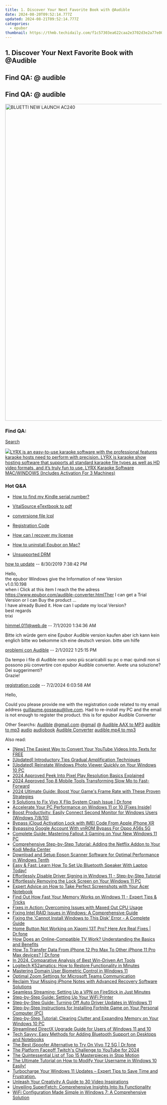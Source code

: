 ```yaml
---
title: 1. Discover Your Next Favorite Book with @Audible
date: 2024-08-20T09:52:14.777Z
updated: 2024-08-21T09:52:14.777Z
categories:
  - epubor
thumbnail: https://thmb.techidaily.com/f1c57303ea622caa2e3702d3e2a77e00493f995e737fa90087cc4940fcb0139c.jpg
---
```


## 1. Discover Your Next Favorite Book with @Audible

## Find QA: @ audible



## Find QA: @ audible

<!-- affiliate ads begin -->
<a href="https://bluetties.sjv.io/c/5597632/2039292/17094" target="_top" id="2039292"><img src="//a.impactradius-go.com/display-ad/17094-2039292" border="0" alt="BLUETTI NEW LAUNCH AC240" width="954" height="1020"/></a><img height="0" width="0" src="https://imp.pxf.io/i/5597632/2039292/17094" style="position:absolute;visibility:hidden;" border="0" />
<!-- affiliate ads end -->
### Find QA:

[Search](http://www.epubor.com/Search.aspx?SystemID=46 "Find QA") 

<!-- affiliate ads begin -->
<a href="https://shop.pcdj.com/order/checkout.php?PRODS=4698998&QTY=1&AFFILIATE=108875&CART=1"> <img src="https://secure.avangate.com/images/merchant/47f4b6321e9fd8e8f7326a6adc1a7c1e/products/MacBook_Pro_lyrx-withsinger-tv.png" border="0">LYRX is an easy-to-use karaoke software with the professional features karaoke hosts need to perform with precision. LYRX is karaoke show hosting software that supports all standard karaoke file types as well as HD video formats, and it’s truly fun to use. 
LYRX Karaoke Software MAC/WINDOWS (Includes Activation For 3 Machines)</a>
<!-- affiliate ads end -->
### Hot Q&A

* [How to find my Kindle serial number?](https://tools.techidaily.com/epubor/products/)
* [VitalSource eTextbook to pdf](https://tools.techidaily.com/epubor/products/)
* [conversione file lcpl](https://tools.techidaily.com/epubor/products/)
* [Registration Code](https://tools.techidaily.com/epubor/products/)

* [How can I recover my license](https://tools.techidaily.com/epubor/products/)
* [How to uninstall Epubor on Mac?](https://tools.techidaily.com/epubor/products/)
* [Unsupported DRM](https://tools.techidaily.com/epubor/products/)

[how to update](https://tools.techidaily.com/epubor/products/) \-- 8/30/2019 7:38:42 PM 

Hello,  
 the epubor Windows give the Information of new Version  
 v1.0.10.198  
 when i Click at this item I reach the the adress  
 https://www.epubor.com/audible-converter.htmlTher I can get a Trial Version or I can Buy the product …  
 I have already Buied it. How can I update my local Version?  
 best regards  
 trixi  

[himmel.011@web.de](https://tools.techidaily.com/epubor/products/) \-- 7/1/2020 1:34:36 AM 

Bitte ich würde gern eine Epubor Audible version kaufen aber ich kann kein englich bitte wo bekomme ich eine deutsch version. bitte um hilfe

[problemi con Audible](https://tools.techidaily.com/epubor/products/) \-- 2/1/2022 1:25:15 PM 

Da tempo i file di Audible non sono più scaricabili su pc o mac quindi non si possono più convertire con epubor Audible converter. Avete una soluzione? Dei suggerimenti?  
 Grazie!

[registration code](https://tools.techidaily.com/epubor/products/) \-- 7/2/2024 6:03:58 AM 

Hello,

 Could you please provide me with the registration code related to my email address guillaume.gosseau@live.com. Had to re-install my PC and the email is not enough to register the product. this is for epubor Audible Converter

 Other Searchs: [Audible](https://tools.techidaily.com/epubor/products/) [@gmail.com](https://tools.techidaily.com/epubor/products/) [@gmail](https://tools.techidaily.com/epubor/products/) [@](https://tools.techidaily.com/epubor/products/) [Audible AAX to MP3](https://tools.techidaily.com/epubor/products/) [audible to mp3](https://tools.techidaily.com/epubor/products/) [audio](https://tools.techidaily.com/epubor/products/) [audiobook](https://tools.techidaily.com/epubor/products/) [Audible Converter](https://tools.techidaily.com/epubor/audible-converter/) [audible mp4 to mp3](https://tools.techidaily.com/epubor/products/)

<ins class="adsbygoogle"
     style="display:block"
     data-ad-format="autorelaxed"
     data-ad-client="ca-pub-7571918770474297"
     data-ad-slot="1223367746"></ins>



<ins class="adsbygoogle"
     style="display:block"
     data-ad-client="ca-pub-7571918770474297"
     data-ad-slot="8358498916"
     data-ad-format="auto"
     data-full-width-responsive="true"></ins>

<span class="atpl-alsoreadstyle">Also read:</span>
<div><ul>
<li><a href="https://facebook-record-videos.techidaily.com/new-the-easiest-way-to-convert-your-youtube-videos-into-texts-for-free/"><u>[New] The Easiest Way to Convert Your YouTube Videos Into Texts for FREE</u></a></li>
<li><a href="https://fox-info.techidaily.com/updated-introductory-tips-gradual-amplification-techniques/"><u>[Updated] Introductory Tips  Gradual Amplification Techniques</u></a></li>
<li><a href="https://extra-guidance.techidaily.com/updated-reinstate-windows-photo-viewer-quickly-on-your-windows-10-pc/"><u>[Updated] Reinstate Windows Photo Viewer Quickly on Your Windows 10 PC</u></a></li>
<li><a href="https://extra-guidance.techidaily.com/2024-approved-peek-into-pixel-play-resolution-basics-explained/"><u>2024 Approved  Peek Into Pixel Play  Resolution Basics Explained</u></a></li>
<li><a href="https://some-guidance.techidaily.com/2024-approved-top-8-mobile-tools-transforming-slow-mo-to-fast-forward/"><u>2024 Approved  Top 8 Mobile Tools Transforming Slow Mo to Fast-Forward</u></a></li>
<li><a href="https://techno-recovery.techidaily.com/2024-ultimate-guide-boost-your-games-frame-rate-with-these-proven-strategies/"><u>2024 Ultimate Guide: Boost Your Game's Frame Rate with These Proven Strategies</u></a></li>
<li><a href="https://howto.techidaily.com/9-solutions-to-fix-vivo-x-flip-system-crash-issue-drfone-by-drfone-fix-android-problems-fix-android-problems/"><u>9 Solutions to Fix Vivo X Flip System Crash Issue | Dr.fone</u></a></li>
<li><a href="https://techno-recovery.techidaily.com/accelerate-your-pc-performance-on-windows-11-or-10-fixes-inside/"><u>Accelerate Your PC Performance on Windows 11 or 10 [Fixes Inside]</u></a></li>
<li><a href="https://techno-recovery.techidaily.com/boost-productivity-easily-connect-second-monitor-for-windows-users-windows-7810/"><u>Boost Productivity: Easily Connect Second Monitor for Windows Users (Windows 7/8/10)</u></a></li>
<li><a href="https://activate-lock.techidaily.com/bypass-icloud-activation-lock-with-imei-code-from-apple-iphone-xr-by-drfone-ios/"><u>Bypass iCloud Activation Lock with IMEI Code From Apple iPhone XR</u></a></li>
<li><a href="https://easy-unlock-android.techidaily.com/bypassing-google-account-with-vnrom-bypass-for-oppo-a56s-5g-by-drfone-android/"><u>Bypassing Google Account With vnROM Bypass For Oppo A56s 5G</u></a></li>
<li><a href="https://techno-recovery.techidaily.com/complete-guide-mastering-fallout-3-gaming-on-your-new-windows-11-pc/"><u>Complete Guide: Mastering Fallout 3 Gaming on Your New Windows 11 PC</u></a></li>
<li><a href="https://techno-recovery.techidaily.com/comprehensive-step-by-step-tutorial-adding-the-netflix-addon-to-your-kodi-media-center/"><u>Comprehensive Step-by-Step Tutorial: Adding the Netflix Addon to Your Kodi Media Center</u></a></li>
<li><a href="https://techno-recovery.techidaily.com/download-and-setup-epson-scanner-software-for-optimal-performance-in-windows-tenth/"><u>Download and Setup Epson Scanner Software for Optimal Performance in Windows Tenth</u></a></li>
<li><a href="https://techno-recovery.techidaily.com/1723808330638-easy-and-fast-learn-how-to-set-up-bluetooth-speaker-with-laptop-today/"><u>Easy & Fast: Learn How To Set Up Bluetooth Speaker With Laptop Today!</u></a></li>
<li><a href="https://techno-recovery.techidaily.com/effortlessly-disable-driver-signing-in-windows-11-step-by-step-tutorial/"><u>Effortlessly Disable Driver Signing in Windows 11 - Step-by-Step Tutorial</u></a></li>
<li><a href="https://techno-recovery.techidaily.com/effortlessly-removing-the-lock-screen-on-your-windows-11-pc/"><u>Effortlessly Removing the Lock Screen on Your Windows 11 PC</u></a></li>
<li><a href="https://techno-recovery.techidaily.com/expert-advice-on-how-to-take-perfect-screenshots-with-your-acer-notebook/"><u>Expert Advice on How to Take Perfect Screenshots with Your Acer Notebook</u></a></li>
<li><a href="https://techno-recovery.techidaily.com/find-out-how-fast-your-memory-works-on-windows-11-expert-tips-and-tricks/"><u>Find Out How Fast Your Memory Works on Windows 11 - Expert Tips & Tricks</u></a></li>
<li><a href="https://techno-recovery.techidaily.com/fixes-in-action-overcoming-issues-with-maxed-out-cpu-usage/"><u>Fixes in Action: Overcoming Issues with Maxed Out CPU Usage</u></a></li>
<li><a href="https://techno-recovery.techidaily.com/fixing-intel-raid-issues-in-windows-a-comprehensive-guide/"><u>Fixing Intel RAID Issues in Windows: A Comprehensive Guide</u></a></li>
<li><a href="https://techno-recovery.techidaily.com/fixing-the-cannot-install-windows-to-this-disk-error-a-complete-guide/"><u>Fixing the 'Cannot Install Windows to This Disk' Error - A Complete Guide</u></a></li>
<li><a href="https://change-location.techidaily.com/home-button-not-working-on-xiaomi-13t-pro-here-are-real-fixes-drfone-by-drfone-fix-android-problems-fix-android-problems/"><u>Home Button Not Working on Xiaomi 13T Pro? Here Are Real Fixes | Dr.fone</u></a></li>
<li><a href="https://techtrends.techidaily.com/how-does-an-online-compatible-tv-work-understanding-the-basics-and-benefits/"><u>How Does an Online-Compatible TV Work? Understanding the Basics and Benefits</u></a></li>
<li><a href="https://blog-min.techidaily.com/how-to-transfer-data-from-iphone-12-pro-max-to-other-iphone-11-pro-max-devices-drfone-by-drfone-transfer-data-from-ios-transfer-data-from-ios/"><u>How To Transfer Data From iPhone 12 Pro Max To Other iPhone 11 Pro Max devices? | Dr.fone</u></a></li>
<li><a href="https://extra-hints.techidaily.com/in-2024-comparative-analysis-of-best-win-driven-art-tools/"><u>In 2024, Comparative Analysis of Best Win-Driven Art Tools</u></a></li>
<li><a href="https://techno-recovery.techidaily.com/1723808169125-logitech-k52amatics-how-to-restore-functionality-in-minutes/"><u>Logitech K52amatics: How to Restore Functionality in Minutes</u></a></li>
<li><a href="https://windows11.techidaily.com/mastering-domain-user-biometric-control-in-windows-11/"><u>Mastering Domain User Biometric Control in Windows 11</u></a></li>
<li><a href="https://extra-lessons.techidaily.com/optimal-zoom-settings-for-microsoft-teams-communication/"><u>Optimal Zoom Settings for Microsoft Teams Communication</u></a></li>
<li><a href="https://data-safeguard.techidaily.com/reclaim-your-missing-iphone-notes-with-advanced-recovery-software-solutions/"><u>Reclaim Your Missing iPhone Notes with Advanced Recovery Software Solutions</u></a></li>
<li><a href="https://techno-recovery.techidaily.com/1723808330131-seamless-streaming-setting-up-a-vpn-on-firestick-in-just-minutes/"><u>Seamless Streaming: Setting Up a VPN on FireStick in Just Minutes</u></a></li>
<li><a href="https://techno-recovery.techidaily.com/step-by-step-guide-setting-up-your-wifi-printer/"><u>Step-by-Step Guide: Setting Up Your WiFi Printer</u></a></li>
<li><a href="https://techno-recovery.techidaily.com/step-by-step-guide-turning-off-auto-driver-updates-in-windows-11/"><u>Step-by-Step Guide: Turning Off Auto Driver Updates in Windows 11</u></a></li>
<li><a href="https://techno-recovery.techidaily.com/step-by-step-instructions-for-installing-fortnite-game-on-your-personal-computer-pc/"><u>Step-by-Step Instructions for Installing Fortnite Game on Your Personal Computer (PC)</u></a></li>
<li><a href="https://techno-recovery.techidaily.com/step-by-step-tutorial-clearing-clutter-and-expanding-memory-on-your-windows-10-pc/"><u>Step-by-Step Tutorial: Clearing Clutter and Expanding Memory on Your Windows 10 PC</u></a></li>
<li><a href="https://techno-recovery.techidaily.com/streamlined-directx-upgrade-guide-for-users-of-windows-11-and-10/"><u>Streamlined DirectX Upgrade Guide for Users of Windows 11 and 10</u></a></li>
<li><a href="https://techno-recovery.techidaily.com/tech-savvy-easy-methods-for-adding-bluetooth-support-on-desktops-and-notebooks/"><u>Tech Savvy: Easy Methods for Adding Bluetooth Support on Desktops and Notebooks</u></a></li>
<li><a href="https://change-location.techidaily.com/the-best-ispoofer-alternative-to-try-on-vivo-t2-5g-drfone-by-drfone-virtual-android/"><u>The Best iSpoofer Alternative to Try On Vivo T2 5G | Dr.fone</u></a></li>
<li><a href="https://some-guidance.techidaily.com/the-platform-faceoff-twitchs-challenge-to-youtube-for-2024/"><u>The Platform Faceoff  Twitch's Challenge to YouTube for 2024</u></a></li>
<li><a href="https://extra-information.techidaily.com/the-quintessential-list-of-top-15-masterpieces-in-stop-motion/"><u>The Quintessential List of Top 15 Masterpieces in Stop Motion</u></a></li>
<li><a href="https://techno-recovery.techidaily.com/1723808065748-the-ultimate-tutorial-on-how-to-modify-your-username-in-windows-10-easily/"><u>The Ultimate Tutorial on How to Modify Your Username in Windows 10 Easily!</u></a></li>
<li><a href="https://techno-recovery.techidaily.com/turbocharge-your-windows-11-updates-expert-tips-to-save-time-and-frustration/"><u>Turbocharge Your Windows 11 Updates – Expert Tips to Save Time and Frustration.</u></a></li>
<li><a href="https://extra-information.techidaily.com/unleash-your-creativity-a-guide-to-30-video-inspirations/"><u>Unleash Your Creativity  A Guide to 30 Video Inspirations</u></a></li>
<li><a href="https://techno-recovery.techidaily.com/unveiling-superfetch-comprehensive-insights-into-its-functionality/"><u>Unveiling SuperFetch: Comprehensive Insights Into Its Functionality</u></a></li>
<li><a href="https://techno-recovery.techidaily.com/wifi-configuration-made-simple-in-windows-7-a-comprehensive-solution/"><u>WiFi Configuration Made Simple in Windows 7: A Comprehensive Solution</u></a></li>
</ul></div>
